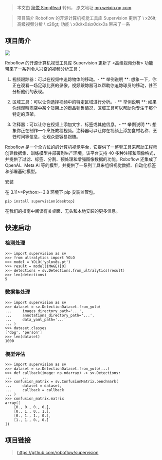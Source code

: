 > 本文由 [简悦 SimpRead](http://ksria.com/simpread/) 转码， 原文地址 [mp.weixin.qq.com](https://mp.weixin.qq.com/s/MMCy7D8EPQlOhYacranlVQ)

> 项目简介 Roboflow 的开源计算机视觉工具库 Supervision 更新了 \ x26lt; 高级视频分析 \ x26gt; 功能 \ x0d\x0a\x0d\x0a 带来了一系

项目简介
----

![](https://mmbiz.qpic.cn/sz_mmbiz_png/BOAjv711EFjia9nQb9XtiaRgwo0YlDBCM4aWzA7Ug04VsKibeo5VtQAMCJRy4mibQaWb07dm1EsdCusG8vuzDKiazyQ/640?wx_fmt=png)

Roboflow 的开源计算机视觉工具库 Supervision 更新了 <高级视频分析> 功能 带来了一系列令人兴奋的视频分析工具：

1. 视频跟踪器：可以在视频中追踪物体的移动。- ** 举例说明 **: 想象一下，你正在观看一场足球比赛的录像。视频跟踪器可以帮助你追踪球员的移动，甚至分析他们的表现。

2. 区域工具：可以让你选择视频中的特定区域进行分析。- ** 举例说明 **: 如果你想观察商店中某个货架上的商品销售情况，区域工具可以帮助你专注于那个特定的货架。

3. 注释器：可以让你在视频上添加文字、标签或其他信息。- ** 举例说明 **: 想象你正在制作一个烹饪教程视频。注释器可以让你在视频上添加食材名称、烹饪时间等信息，让观众更容易跟随。

Roboflow 是一个全方位的的计算机视觉平台，它提供了一整套工具来帮助工程师创建数据集、训练模型并部署到生产环境。该平台支持 40 多种注释和图像格式，并提供了过滤、标签、分割、预处理和增强图像数据的功能。Roboflow 还集成了 OpenAI、Meta AI 等的模型，并提供了一系列工具来组织视觉数据、自动化标签和部署基础模型。

安装

在 3.11>=Python>=3.8 环境下 pip 安装监管包。

```
pip install supervision[desktop]

```

在我们的指南中阅读有关桌面、无头和本地安装的更多信息。

快速启动
----

### 检测处理

```
>>> import supervision as sv
>>> from ultralytics import YOLO
>>> model = YOLO('yolov8s.pt')
>>> result = model(IMAGE)[0]
>>> detections = sv.Detections.from_ultralytics(result)
>>> len(detections)
5

```

### 数据集处理

```
>>> import supervision as sv
>>> dataset = sv.DetectionDataset.from_yolo(
...     images_directory_path='...',
...     annotations_directory_path='...',
...     data_yaml_path='...'
... )
>>> dataset.classes
['dog', 'person']
>>> len(dataset)
1000

```

### 模型评估

```
>>> import supervision as sv
>>> dataset = sv.DetectionDataset.from_yolo(...)
>>> def callback(image: np.ndarray) -> sv.Detections:
...     ...
>>> confusion_matrix = sv.ConfusionMatrix.benchmark(
...     dataset = dataset,
...     callback = callback
... )
>>> confusion_matrix.matrix
array([
    [0., 0., 0., 0.],
    [0., 1., 0., 1.],
    [0., 1., 1., 0.],
    [1., 1., 0., 0.]
])

```

项目链接
----

> https://github.com/roboflow/supervision